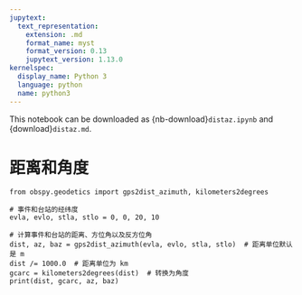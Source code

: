 ```yaml
---
jupytext:
  text_representation:
    extension: .md
    format_name: myst
    format_version: 0.13
    jupytext_version: 1.13.0
kernelspec:
  display_name: Python 3
  language: python
  name: python3
---
```


This notebook can be downloaded as
{nb-download}`distaz.ipynb` and {download}`distaz.md`.

# 距离和角度

```{code-cell} ipython3
from obspy.geodetics import gps2dist_azimuth, kilometers2degrees

# 事件和台站的经纬度
evla, evlo, stla, stlo = 0, 0, 20, 10

# 计算事件和台站的距离、方位角以及反方位角
dist, az, baz = gps2dist_azimuth(evla, evlo, stla, stlo)  # 距离单位默认是 m
dist /= 1000.0  # 距离单位为 km
gcarc = kilometers2degrees(dist)  # 转换为角度
print(dist, gcarc, az, baz)
```
